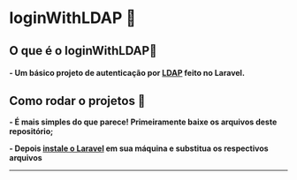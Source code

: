 # loginWithLDAP 📍

## O que é o loginWithLDAP🤔

#### - Um básico projeto de autenticação por [LDAP](https://pt.wikipedia.org/wiki/LDAP) feito no Laravel.

## Como rodar o projetos 👣

**<p>- É mais simples do que parece! Primeiramente baixe os arquivos deste repositório;</p>**
**<p>- Depois [instale o Laravel](https://laravel.com/docs/11.x/installation) em sua máquina e substitua os respectivos arquivos</p>**

---
